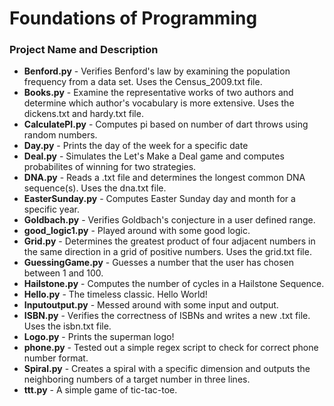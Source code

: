 # Foundations of Programming

### Project Name and Description
* **Benford.py** - Verifies Benford's law by examining the population frequency from a data set. Uses the Census_2009.txt file.
* **Books.py** - Examine the representative works of two authors and determine which author's vocabulary is more extensive. Uses the dickens.txt and hardy.txt file.
* **CalculatePI.py** - Computes pi based on number of dart throws using random numbers.
* **Day.py** - Prints the day of the week for a specific date
* **Deal.py** - Simulates the Let's Make a Deal game and computes probabilites of winning for two strategies.
* **DNA.py** - Reads a .txt file and determines the longest common DNA sequence(s). Uses the dna.txt file.
* **EasterSunday.py** - Computes Easter Sunday day and month for a specific year.
* **Goldbach.py** - Verifies Goldbach's conjecture in a user defined range. 
* **good_logic1.py** - Played around with some good logic.
* **Grid.py** - Determines the greatest product of four adjacent numbers in the same direction in a grid of positive numbers. Uses the grid.txt file.
* **GuessingGame.py** - Guesses a number that the user has chosen between 1 and 100.
* **Hailstone.py** - Computes the number of cycles in a Hailstone Sequence.
* **Hello.py** - The timeless classic. Hello World!
* **Inputoutput.py** - Messed around with some input and output.
* **ISBN.py** - Verifies the correctness of ISBNs and writes a new .txt file. Uses the isbn.txt file.
* **Logo.py** - Prints the superman logo!
* **phone.py** - Tested out a simple regex script to check for correct phone number format.
* **Spiral.py** - Creates a spiral with a specific dimension and outputs the neighboring numbers of a target number in three lines.
* **ttt.py** - A simple game of tic-tac-toe.
